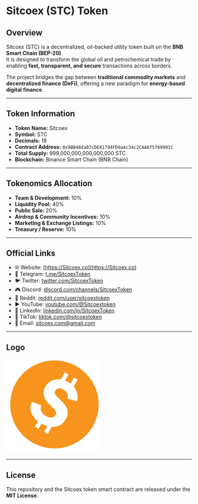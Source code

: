 # Sitcoex (STC) Token

## Overview  
Sitcoex (STC) is a decentralized, oil-backed utility token built on the **BNB Smart Chain (BEP-20)**.  
It is designed to transform the global oil and petrochemical trade by enabling **fast, transparent, and secure** transactions across borders.  

The project bridges the gap between **traditional commodity markets** and **decentralized finance (DeFi)**, offering a new paradigm for **energy-based digital finance**.

---

## Token Information  
- **Token Name:** Sitcoex  
- **Symbol:** STC  
- **Decimals:** 18  
- **Contract Address:** `0x9BB48da07cDE81794FD9a4c34c2CAA6f5f69991C`  
- **Total Supply:** 999,000,000,000,000,000 STC  
- **Blockchain:** Binance Smart Chain (BNB Chain)  

---

## Tokenomics Allocation  
- **Team & Development:** 10%  
- **Liquidity Pool:** 40%  
- **Public Sale:** 20%  
- **Airdrop & Community Incentives:** 10%  
- **Marketing & Exchange Listings:** 10%  
- **Treasury / Reserve:** 10%  

---

## Official Links  
- 🌐 Website: [https://Sitcoex.co](https://Sitcoex.co)  
- 📢 Telegram: [t.me/SitcoexToken](https://t.me/SitcoexToken)  
- 🐦 Twitter: [twitter.com/SitcoexToken](https://twitter.com/SitcoexToken)  
- 🎮 Discord: [discord.com/channels/SitcoexToken](https://discord.com/channels/SitcoexToken)  
- 👤 Reddit: [reddit.com/user/sitcoextoken](https://www.reddit.com/user/sitcoextoken)  
- ▶️ YouTube: [youtube.com/@Sitcoextoken](https://www.youtube.com/@Sitcoextoken)  
- 💼 LinkedIn: [linkedin.com/in/SitcoexToken](https://www.linkedin.com/in/SitcoexToken)  
- 🎵 TikTok: [tiktok.com/@sitcoextoken](https://www.tiktok.com/@sitcoextoken)  
- 📧 Email: sitcoex.com@gmail.com  

---

## Logo  
![Sitcoex Logo](https://raw.githubusercontent.com/marousi-make/sitcoex/master/logo.png)

---

## License  
This repository and the Sitcoex token smart contract are released under the **MIT License**.
